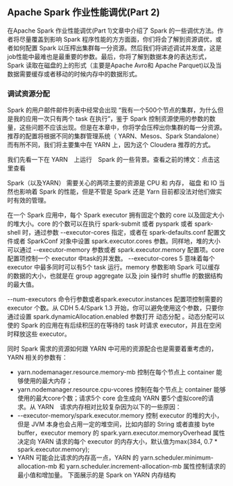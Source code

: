 ## Apache Spark 作业性能调优(Part 2)

在Apache Spark 作业性能调优(Part 1)文章中介绍了 Spark 的一些调优方法。作者将尽量覆盖到影响 Spark 程序性能的方方面面，你们将会了解到资源调优，或者如何配置 Spark 以压榨出集群每一分资源。然后我们将讲述调试并发度，这是job性能中最难也是最重要的参数。最后，你将了解到数据本身的表达形式，Spark 读取在磁盘的上的形式（主要是Apache Avro和 Apache Parquet)以及当数据需要缓存或者移动的时候内存中的数据形式。

### 调试资源分配
Spark 的用户邮件邮件列表中经常会出现 “我有一个500个节点的集群，为什么但是我的应用一次只有两个 task 在执行”，鉴于 Spark 控制资源使用的参数的数量，这些问题不应该出现。但是在本章中，你将学会压榨出你集群的每一分资源。推荐的配置将根据不同的集群管理系统（ YARN、Mesos、Spark Standalone）而有所不同，我们将主要集中在 YARN 上，因为这个 Cloudera 推荐的方式。

我们先看一下在 YARN　上运行　Spark 的一些背景。查看之前的博文：点击这里查看

Spark（以及YARN） 需要关心的两项主要的资源是 CPU 和 内存， 磁盘 和 IO 当然也影响着 Spark 的性能，但是不管是 Spark 还是 Yarn 目前都没法对他们做实时有效的管理。

在一个 Spark 应用中，每个 Spark executor 拥有固定个数的 core 以及固定大小的堆大小。core 的个数可以在执行 spark-submit 或者 pyspark 或者 spark-shell 时，通过参数 --executor-cores 指定，或者在 spark-defaults.conf 配置文件或者 SparkConf 对象中设置 spark.executor.cores 参数。同样地，堆的大小可以通过 --executor-memory 参数或者 spark.executor.memory 配置项。core 配置项控制一个 executor 中task的并发数。 --executor-cores 5 意味着每个 executor 中最多同时可以有5个 task 运行。memory 参数影响 Spark 可以缓存的数据的大小，也就是在 group aggregate 以及 join 操作时 shuffle 的数据结构的最大值。

--num-executors 命令行参数或者spark.executor.instances 配置项控制需要的 executor 个数。从 CDH 5.4/Spark 1.3 开始，你可以避免使用这个参数，只要你通过设置 spark.dynamicAllocation.enabled 参数打开 动态分配 。动态分配可以使的 Spark 的应用在有后续积压的在等待的 task 时请求 executor，并且在空闲时释放这些 executor。

同时 Spark 需求的资源如何跟 YARN 中可用的资源配合也是需要着重考虑的，YARN 相关的参数有：

- yarn.nodemanager.resource.memory-mb 控制在每个节点上 container 能够使用的最大内存；
- yarn.nodemanager.resource.cpu-vcores 控制在每个节点上 container 能够使用的最大core个数；请求5个 core 会生成向 YARN 要5个虚拟core的请求。从 YARN　请求内存相对比较复杂因为以下的一些原因：
- --executor-memory/spark.executor.memory 控制 executor 的堆的大小，但是 JVM 本身也会占用一定的堆空间，比如内部的 String 或者直接 byte buffer，executor memory 的 spark.yarn.executor.memoryOverhead 属性决定向 YARN 请求的每个 executor 的内存大小，默认值为max(384, 0.7 * spark.executor.memory);
- YARN 可能会比请求的内存高一点，YARN 的 yarn.scheduler.minimum-allocation-mb 和 yarn.scheduler.increment-allocation-mb 属性控制请求的最小值和增加量。
下面展示的是 Spark on YARN 内存结构

